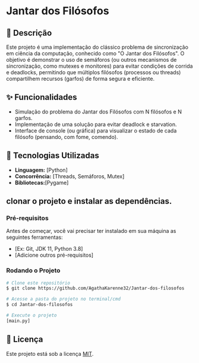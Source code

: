 # Jantar dos Filósofos

## 📝 Descrição

Este projeto é uma implementação do clássico problema de sincronização em ciência da computação, conhecido como "O Jantar dos Filósofos". O objetivo é demonstrar o uso de semáforos (ou outros mecanismos de sincronização, como mutexes e monitores) para evitar condições de corrida e deadlocks, permitindo que múltiplos filósofos (processos ou threads) compartilhem recursos (garfos) de forma segura e eficiente.

## ✨ Funcionalidades

  * Simulação do problema do Jantar dos Filósofos com N filósofos e N garfos.
  * Implementação de uma solução para evitar deadlock e starvation.
  * Interface de console (ou gráfica) para visualizar o estado de cada filósofo (pensando, com fome, comendo).

## 🚀 Tecnologias Utilizadas

  * **Linguagem:** [Python]
  * **Concorrência:** [Threads, Semáforos, Mutex]
  * **Bibliotecas:**[Pygame]

## clonar o projeto e instalar as dependências.

### Pré-requisitos

Antes de começar, você vai precisar ter instalado em sua máquina as seguintes ferramentas:

  * [Ex: Git, JDK 11, Python 3.8]
  * [Adicione outros pré-requisitos]

### Rodando o Projeto

```bash
# Clone este repositório
$ git clone https://github.com/AgathaKarenne32/Jantar-dos-filosofos

# Acesse a pasta do projeto no terminal/cmd
$ cd Jantar-dos-filosofos

# Execute o projeto
[main.py]
```
## 📄 Licença

Este projeto está sob a licença [MIT](https://www.google.com/search?q=LICENSE).
